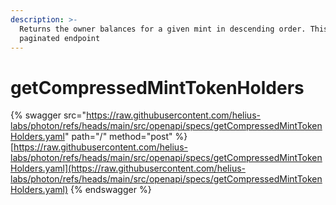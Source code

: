 ```yaml
---
description: >-
  Returns the owner balances for a given mint in descending order. This is a
  paginated endpoint
---
```


# getCompressedMintTokenHolders

{% swagger src="https://raw.githubusercontent.com/helius-labs/photon/refs/heads/main/src/openapi/specs/getCompressedMintTokenHolders.yaml" path="/" method="post" %}
[https://raw.githubusercontent.com/helius-labs/photon/refs/heads/main/src/openapi/specs/getCompressedMintTokenHolders.yaml](https://raw.githubusercontent.com/helius-labs/photon/refs/heads/main/src/openapi/specs/getCompressedMintTokenHolders.yaml)
{% endswagger %}

